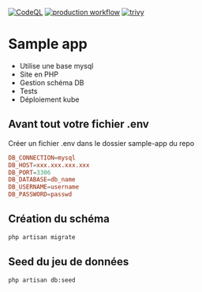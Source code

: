 [![CodeQL](https://github.com/tech-personnal-repos/LostOps-msd/actions/workflows/codeql-analysis.yml/badge.svg)](https://github.com/tech-personnal-repos/LostOps-msd/actions/workflows/codeql-analysis.yml) [![production workflow](https://github.com/tech-personnal-repos/LostOps-msd/actions/workflows/production.yml/badge.svg)](https://github.com/tech-personnal-repos/LostOps-msd/actions/workflows/production.yml) [![trivy](https://github.com/tech-personnal-repos/LostOps-msd/actions/workflows/trivy.yml/badge.svg)](https://github.com/tech-personnal-repos/LostOps-msd/actions/workflows/trivy.yml)

# Sample app

-   Utilise une base mysql
-   Site en PHP
-   Gestion schéma DB
-   Tests
-   Déploiement kube

## Avant tout votre fichier .env

Créer un fichier .env dans le dossier sample-app du repo

```conf
DB_CONNECTION=mysql
DB_HOST=xxx.xxx.xxx.xxx
DB_PORT=3306
DB_DATABASE=db_name
DB_USERNAME=username
DB_PASSWORD=passwd
```

## Création du schéma

```bash
php artisan migrate
```

## Seed du jeu de données

```bash
php artisan db:seed
```
